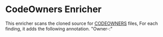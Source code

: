 # CodeOwners Enricher

This enricher scans the cloned source for [CODEOWNERS](https://docs.github.com/en/repositories/managing-your-repositorys-settings-and-features/customizing-your-repository/about-code-owners) files,
For each finding, it adds the following annotation.
"Owner-<incremental number>:<the username of the owner>"
